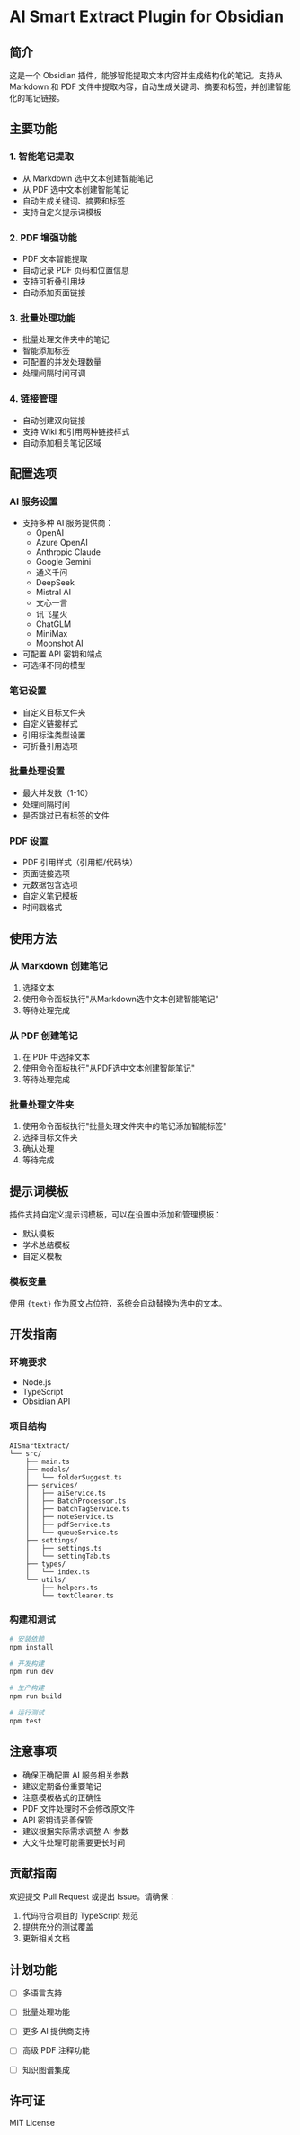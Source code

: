 # AI Smart Extract Plugin for Obsidian

## 简介
这是一个 Obsidian 插件，能够智能提取文本内容并生成结构化的笔记。支持从 Markdown 和 PDF 文件中提取内容，自动生成关键词、摘要和标签，并创建智能化的笔记链接。

## 主要功能

### 1. 智能笔记提取
- 从 Markdown 选中文本创建智能笔记
- 从 PDF 选中文本创建智能笔记
- 自动生成关键词、摘要和标签
- 支持自定义提示词模板

### 2. PDF 增强功能
- PDF 文本智能提取
- 自动记录 PDF 页码和位置信息
- 支持可折叠引用块
- 自动添加页面链接

### 3. 批量处理功能
- 批量处理文件夹中的笔记
- 智能添加标签
- 可配置的并发处理数量
- 处理间隔时间可调

### 4. 链接管理
- 自动创建双向链接
- 支持 Wiki 和引用两种链接样式
- 自动添加相关笔记区域

## 配置选项

### AI 服务设置
- 支持多种 AI 服务提供商：
  - OpenAI
  - Azure OpenAI
  - Anthropic Claude
  - Google Gemini
  - 通义千问
  - DeepSeek
  - Mistral AI
  - 文心一言
  - 讯飞星火
  - ChatGLM
  - MiniMax
  - Moonshot AI
- 可配置 API 密钥和端点
- 可选择不同的模型

### 笔记设置
- 自定义目标文件夹
- 自定义链接样式
- 引用标注类型设置
- 可折叠引用选项

### 批量处理设置
- 最大并发数（1-10）
- 处理间隔时间
- 是否跳过已有标签的文件

### PDF 设置
- PDF 引用样式（引用框/代码块）
- 页面链接选项
- 元数据包含选项
- 自定义笔记模板
- 时间戳格式

## 使用方法

### 从 Markdown 创建笔记
1. 选择文本
2. 使用命令面板执行"从Markdown选中文本创建智能笔记"
3. 等待处理完成

### 从 PDF 创建笔记
1. 在 PDF 中选择文本
2. 使用命令面板执行"从PDF选中文本创建智能笔记"
3. 等待处理完成

### 批量处理文件夹
1. 使用命令面板执行"批量处理文件夹中的笔记添加智能标签"
2. 选择目标文件夹
3. 确认处理
4. 等待完成

## 提示词模板
插件支持自定义提示词模板，可以在设置中添加和管理模板：
- 默认模板
- 学术总结模板
- 自定义模板

### 模板变量
使用 `{text}` 作为原文占位符，系统会自动替换为选中的文本。

## 开发指南

### 环境要求
- Node.js
- TypeScript
- Obsidian API

### 项目结构
```
AISmartExtract/
└── src/
    ├── main.ts
    ├── modals/
    │   └── folderSuggest.ts
    ├── services/
    │   ├── aiService.ts
    │   ├── BatchProcessor.ts
    │   ├── batchTagService.ts
    │   ├── noteService.ts
    │   ├── pdfService.ts
    │   └── queueService.ts
    ├── settings/
    │   ├── settings.ts
    │   └── settingTab.ts
    ├── types/
    │   └── index.ts
    └── utils/
        ├── helpers.ts
        └── textCleaner.ts

```

### 构建和测试
```bash
# 安装依赖
npm install

# 开发构建
npm run dev

# 生产构建
npm run build

# 运行测试
npm test
```

## 注意事项
- 确保正确配置 AI 服务相关参数
- 建议定期备份重要笔记
- 注意模板格式的正确性
- PDF 文件处理时不会修改原文件
- API 密钥请妥善保管
- 建议根据实际需求调整 AI 参数
- 大文件处理可能需要更长时间

## 贡献指南
欢迎提交 Pull Request 或提出 Issue。请确保：
1. 代码符合项目的 TypeScript 规范
2. 提供充分的测试覆盖
3. 更新相关文档



## 计划功能
- [ ] 多语言支持
- [ ] 批量处理功能
- [ ] 更多 AI 提供商支持
- [ ] 高级 PDF 注释功能
- [ ] 知识图谱集成


## 许可证
MIT License
